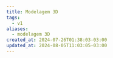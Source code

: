 ```yaml
---
title: Modelagem 3D
tags:
  - v1
aliases:
  - modelagem 3D
created_at: 2024-07-26T01:38:03-03:00
updated_at: 2024-08-05T11:03:05-03:00
---
```


